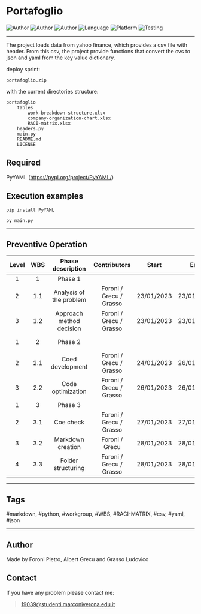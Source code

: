 # Portafoglio

![Author](https://img.shields.io/badge/author-Foroni%20Pietro-light?style=flat)
![Author](https://img.shields.io/badge/author-Grecu%20Albert-light?style=flat)
![Author](https://img.shields.io/badge/author-Grasso%20Ludovico-light?style=flat)
![Language](https://img.shields.io/badge/language-Python-orange?style=flat)
![Platform](https://img.shields.io/badge/OS%20platform%20supported-All-blue?style=flat)
![Testing](https://img.shields.io/badge/version-v1.0-green)

***

The project loads data from yahoo finance, which provides a csv file with header.
From this csv, the project provide functions that convert the cvs to json and yaml from the key value dictionary.

deploy sprint:

    portafoglio.zip

with the current directories structure:

    portafoglio
        tables
            work-breakdown-structure.xlsx
            company-organization-chart.xlsx
            RACI-matrix.xlsx
        headers.py
        main.py
        README.md
        LICENSE

## Required

PyYAML (<https://pypi.org/project/PyYAML/>)

## Execution examples

    pip install PyYAML

    py main.py

***

## Preventive Operation

| Level | WBS | Phase description | Contributors  | Start | End | Notes |
| :----: | :----: | :----: | :----: | :----: | :----: | :----: |
| 1 | 1 | Phase 1 |  |  |  | 4 hours total |
| 2 | 1.1 | Analysis of the problem | Foroni / Grecu / Grasso  | 23/01/2023 | 23/01/2023 | 1 hour/person |
| 3 | 1.2 | Approach method decision | Foroni / Grecu / Grasso | 23/01/2023 | 23/01/2023 | 1 hour/person |
| 1 | 2 | Phase 2 |  |  |  | 16 hours total |
| 2 | 2.1 | Coed development | Foroni / Grecu / Grasso | 24/01/2023 | 26/01/2023 | 6 hours/person |
| 3 | 2.2 | Code optimization | Foroni / Grecu / Grasso | 26/01/2023 | 26/01/2023 | 2 hours/person |
| 1 | 3 | Phase 3 |  |  |  | 8 hours total |
| 2 | 3.1 | Coe check | Foroni / Grecu / Grasso   | 27/01/2023 | 27/01/2023 | 1 hour/person  |
| 3 | 3.2 | Markdown creation | Foroni / Grecu  | 28/01/2023 | 28/01/2023 | 1 hour/person |
| 4 | 3.3 | Folder structuring | Foroni / Grecu / Grasso | 28/01/2023 | 28/01/2023 | 1 hour/person |

***

## Tags

 #markdown, #python, #workgroup, #WBS, #RACI-MATRIX, #csv, #yaml, #json

***

## Author

Made by Foroni Pietro, Albert Grecu and Grasso Ludovico

## Contact

If you have any problem please contact me:
> 19039@studenti.marconiverona.edu.it
